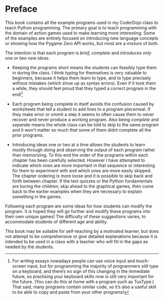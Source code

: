 # Preface

This book contains all the example programs used in my CoderDojo class to teach Python programming.  The primary goal is to teach
programming with the domain of action games used to make learning more interesting.  Some of the examples are entirely focused on
introducing new language concepts or showing how the Pygame Zero API works, but most are a mixture of both.

The intention is that
each program is *brief, complete* and *introduces only one or two new ideas*.

* Keeping the programs short means the students can feasibly type them in during the class.  I think typing for themselves is very valuable to beginners, because it helps them learn to type, and to type precisely without mistakes (which show up as syntax errors). Even if it took them a while, they should feel proud that they typed a correct program in the end![^example_footnote]

* Each program being complete in itself avoids the confusion caused by worksheets that tell a student to add lines to a program piecemeal.  If they make error or ommit a step it seems to often cause them to never recover and never produce a working program.  Also being *complete* and *separate* means the whole class can be told to skip to the same program and it won't matter so much that some of them didnt complete all the prior programs.

* Introducing ideas one or two at a time allows the students to learn mostly through *doing* and observing the output of each program rather than memorizing.  To this end the *order* of the programs within each chapter has been carefully selected.  However I have attempted to indicate which ones are more important in that sequence or interesting for them to experiment with and which ones are more easily skipped.  The chapter ordering is more loose and it is possible to skip back and forth between chapter.  If the text quizzes or the Python fundamentals are boring the children, skip ahead to the graphical games, then come back to the earlier examples when they are necessary to explain something in the games.

Following each program are some ideas for how students can modify the program.  It is hoped they will go further and modify these programs into their own unique games!  The difficulty of these suggestions varies, to accommodate students of different age and ability.

This book may be suitable for self-teaching by a motivated learner, but does not attempt to be comprehensive or give detailed explanations because it is intended to be used in a class with a teacher who will fill in the gaps as needed by the students.

[^example_footnote]: For writing essays nowadays people can use voice input and touch-screen input, but for programming the majority of programmers still type on a keyboard, and there’s no sign of this changing in the immediate future, so practising your keyboard skills now is still very important for the future. (You can do this at home with a program such as TuxType.) That said, many programs contain similar code, so it’s also a useful skill to be able to copy and paste from your other programs!
